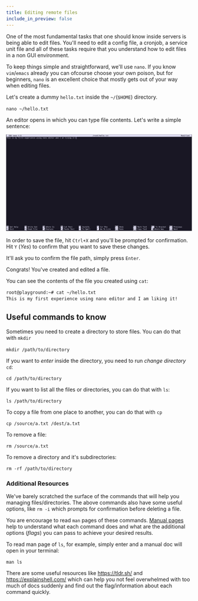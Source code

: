 ```yaml
---
title: Editing remote files
include_in_preview: false
---
```


One of the most fundamental tasks that one should know inside servers is being able to edit files. You'll need to edit a config file, a cronjob, a service unit file and all of these tasks require that you understand how to edit files in a non GUI environment.

To keep things simple and straightforward, we'll use `nano`. If you know `vim`/`emacs` already you can ofcourse choose your own poison, but for beginners, `nano` is an excellent choice that mostly gets out of your way when editing files.

Let's create a dummy `hello.txt` inside the `~/`(`$HOME`) directory.

`nano ~/hello.txt`

An editor opens in which you can type file contents. Let's write a simple sentence:

![img](./img/nano_input.png)

In order to save the file, hit `Ctrl+X` and you'll be prompted for confirmation. Hit `Y` (_Yes_) to confirm that you want to save these changes.

It'll ask you to confirm the file path, simply press `Enter`.

Congrats! You've created and edited a file.

You can see the contents of the file you created using `cat`:

```bash
root@playground:~# cat ~/hello.txt 
This is my first experience using nano editor and I am liking it!
```

## Useful commands to know

Sometimes you need to create a directory to store files. You can do that with `mkdir`

`mkdir /path/to/directory`

If you want to _enter_ inside the directory, you need to run _change directory_ `cd`:

```
cd /path/to/directory
```

If you want to list all the files or directories, you can do that with `ls`:

```
ls /path/to/directory
```

To copy a file from one place to another, you can do that with `cp`

```
cp /source/a.txt /dest/a.txt
```

To remove a file:

```
rm /source/a.txt
```

To remove a directory and it's subdirectories:

```
rm -rf /path/to/directory
```

### Additional Resources

We've barely scratched the surface of the commands that will help you managing files/directories. The above commands also have some useful options, like `rm -i` which prompts for confirmation before deleting a file.

You are encourage to read `man` pages of these commands. [Manual pages](https://man7.org/linux/man-pages/) help to understand what each command does and what are the additional options (_flags_) you can pass to achieve your desired results.

To read man page of `ls`, for example, simply enter and a manual doc will open in your terminal:

```
man ls
```

There are some useful resources like https://tldr.sh/ and https://explainshell.com/ which can help you not feel overwhelmed with too much of docs suddenly and find out the flag/information about each command quickly.
